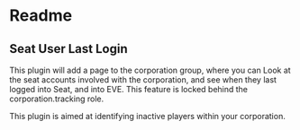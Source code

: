 
# Readme

## Seat User Last Login
This plugin will add a page to the corporation group, where you can Look at the seat accounts involved with the corporation,
and see when they last logged into Seat, and into EVE. This feature is locked behind the corporation.tracking role.

This plugin is aimed at identifying inactive players within your corporation.